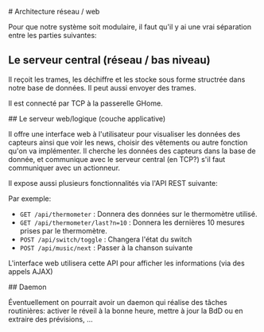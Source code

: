 # Architecture réseau / web

Pour que notre système soit modulaire, il faut qu'il y ai une vrai séparation entre les parties suivantes:

## Le serveur central (réseau / bas niveau)

Il reçoit les trames, les déchiffre et les stocke sous forme structrée dans notre base de données. Il peut aussi envoyer des trames.

Il est connecté par TCP à la passerelle GHome.

## Le serveur web/logique (couche applicative)

Il offre une interface web à l'utilisateur pour visualiser les données des capteurs ainsi que voir les news, choisir des vêtements ou autre fonction qu'on va implémenter.
Il cherche les données des capteurs dans la base de donnée, et communique avec le serveur central (en TCP?) s'il faut communiquer avec un actionneur.

Il expose aussi plusieurs fonctionnalités via l'API REST suivante:

Par exemple:

* ```GET /api/thermometer``` : Donnera des données sur le thermomètre utilisé.
* ```GET /api/thermometer/last?n=10``` : Donnera les dernières 10 mesures prises par le thermomètre.
* ```POST /api/switch/toggle``` : Changera l'état du switch
* ```POST /api/music/next``` : Passer à la chanson suivante

L'interface web utilisera cette API pour afficher les informations (via des appels AJAX)

## Daemon

Éventuellement on pourrait avoir un daemon qui réalise des tâches routinières: activer le réveil à la bonne heure, mettre à jour la BdD ou en extraire des prévisions, ...